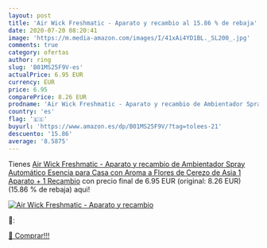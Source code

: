 ```yaml
---
layout: post
title: 'Air Wick Freshmatic - Aparato y recambio al 15.86 % de rebaja'
date: 2020-07-20 08:20:41
image: 'https://m.media-amazon.com/images/I/41xAi4YD1BL._SL200_.jpg'
comments: true
category: ofertas
author: ring
slug: 'B01MS25F9V-es'
actualPrice: 6.95 EUR
currency: EUR
price: 6.95
comparePrice: 8.26 EUR
prodname: 'Air Wick Freshmatic - Aparato y recambio de Ambientador Spray Automático  Esencia para Casa con Aroma a Flores de Cerezo de Asia   1 Aparato + 1 Recambio'
country: 'es'
flag: '🇪🇸'
buyurl: 'https://www.amazon.es/dp/B01MS25F9V/?tag=tolees-21'
descuento: '15.86'
average: '8.5875'
---
```


Tienes [Air Wick Freshmatic - Aparato y recambio de Ambientador Spray Automático  Esencia para Casa con Aroma a Flores de Cerezo de Asia   1 Aparato + 1 Recambio](https://www.amazon.es/dp/B01MS25F9V/?tag=tolees-21) con precio final de  6.95 EUR (original: 8.26 EUR) (15.86 %  de rebaja) aqui!

[![Air Wick Freshmatic - Aparato y recambio](https://m.media-amazon.com/images/I/41xAi4YD1BL._SL200_.jpg)](https://www.amazon.es/dp/B01MS25F9V/?tag=tolees-21)

🔎:


[🛒 Comprar!!!](https://www.amazon.es/dp/B01MS25F9V/?tag=tolees-21)
